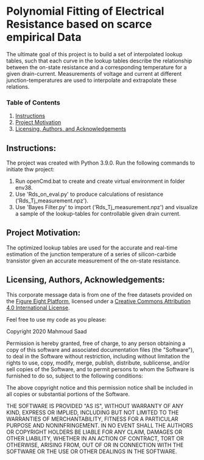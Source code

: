 # Polynomial Fitting of Electrical Resistance based on scarce empirical Data
The ultimate goal of this project is to build a set of interpolated lookup tables, such that each curve in the lookup tables describe the relationship between the on-state resistance and a corresponding temperature for a given drain-current.  Measurements of voltage and current at different junction-temperatures are used to interpolate and extrapolate these relations. 


### Table of Contents

1. [Instructions](#instructions)
2. [Project Motivation](#motivation)
3. [Licensing, Authors, and Acknowledgements](#licensing)

## Instructions: <a name="instructions"></a>

The project was created with Python 3.9.0.
Run the following commands to initiate thw project:

1. Run openCmd.bat to create and create virtual environment in folder env38.
2. Use 'Rds_on_eval.py' to produce calculations of resistance ('Rds_Tj_measurement.npz'). 
3. Use 'Bayes Filter.py' to import ('Rds_Tj_measurement.npz') and visualize a sample of the lookup-tables for controllable given drain current.   


## Project Motivation: <a name="motivation"></a>

The optimized lookup tables are used for the accurate and real-time estimation of the junction temperature of a series of silicon-carbide transistor given an accurate measurement of the on-state resistance. 



## Licensing, Authors, Acknowledgements: <a name="licensing"></a>

This corporate message data is from one of the free datasets provided on the
[Figure Eight Platform](https://appen.com/resources/datasets/), licensed under
a [Creative Commons Attribution 4.0 International License](https://creativecommons.org/licenses/by/4.0/).

Feel free to use my code as you please:

Copyright 2020 Mahmoud Saad

Permission is hereby granted, free of charge, to any person obtaining a copy of this software and associated documentation files (the "Software"), to deal in the Software without restriction, including without limitation the rights to use, copy, modify, merge, publish, distribute, sublicense, and/or sell copies of the Software, and to permit persons to whom the Software is furnished to do so, subject to the following conditions:

The above copyright notice and this permission notice shall be included in all copies or substantial portions of the Software.

THE SOFTWARE IS PROVIDED "AS IS", WITHOUT WARRANTY OF ANY KIND, EXPRESS OR IMPLIED, INCLUDING BUT NOT LIMITED TO THE WARRANTIES OF MERCHANTABILITY, FITNESS FOR A PARTICULAR PURPOSE AND NONINFRINGEMENT. IN NO EVENT SHALL THE AUTHORS OR COPYRIGHT HOLDERS BE LIABLE FOR ANY CLAIM, DAMAGES OR OTHER LIABILITY, WHETHER IN AN ACTION OF CONTRACT, TORT OR OTHERWISE, ARISING FROM, OUT OF OR IN CONNECTION WITH THE SOFTWARE OR THE USE OR OTHER DEALINGS IN THE SOFTWARE.
